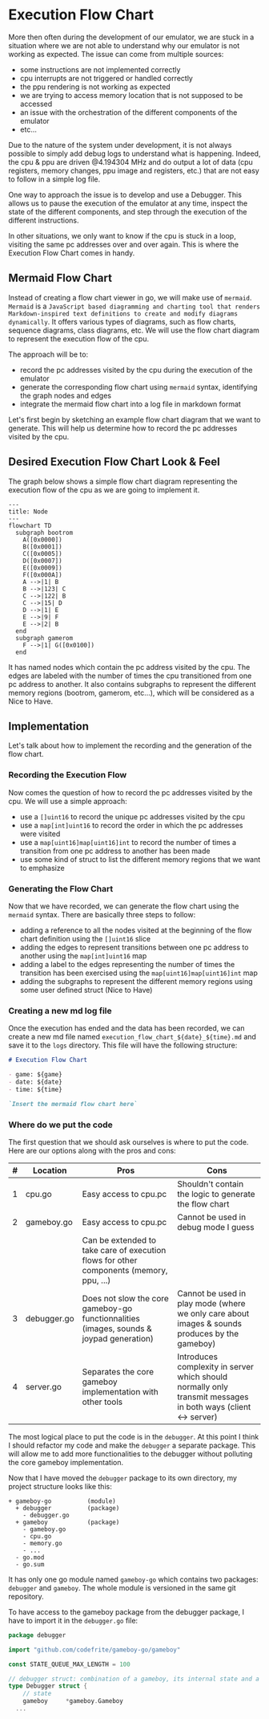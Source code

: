 # Execution Flow Chart

More then often during the development of our emulator, we are stuck in a situation where we are not able to understand why our emulator is not working as expected. The issue can come from multiple sources:

- some instructions are not implemented correctly
- cpu interrupts are not triggered or handled correctly
- the ppu rendering is not working as expected
- we are trying to access memory location that is not supposed to be accessed
- an issue with the orchestration of the different components of the emulator
- etc...

Due to the nature of the system under development, it is not always possible to simply add debug logs to understand what is happening. Indeed, the cpu & ppu are driven @4.194304 MHz and do output a lot of data (cpu registers, memory changes, ppu image and registers, etc.) that are not easy to follow in a simple log file.

One way to approach the issue is to develop and use a Debugger. This allows us to pause the execution of the emulator at any time, inspect the state of the different components, and step through the execution of the different instructions.

In other situations, we only want to know if the cpu is stuck in a loop, visiting the same pc addresses over and over again. This is where the Execution Flow Chart comes in handy.

## Mermaid Flow Chart

Instead of creating a flow chart viewer in go, we will make use of `mermaid`. `Mermaid` is a `JavaScript based diagramming and charting tool that renders Markdown-inspired text definitions to create and modify diagrams dynamically`. It offers various types of diagrams, such as flow charts, sequence diagrams, class diagrams, etc. We will use the flow chart diagram to represent the execution flow of the cpu.

The approach will be to:

- record the pc addresses visited by the cpu during the execution of the emulator
- generate the corresponding flow chart using `mermaid` syntax, identifying the graph nodes and edges
- integrate the mermaid flow chart into a log file in markdown format

Let's first begin by sketching an example flow chart diagram that we want to generate. This will help us determine how to record the pc addresses visited by the cpu.

## Desired Execution Flow Chart Look & Feel

The graph below shows a simple flow chart diagram representing the execution flow of the cpu as we are going to implement it.

```mermaid
---
title: Node
---
flowchart TD
  subgraph bootrom
    A([0x0000])
    B([0x0001])
    C([0x0005])
    D([0x0007])
    E([0x0009])
    F([0x000A])
    A -->|1| B
    B -->|123| C
    C -->|122| B
    C -->|15| D
    D -->|1| E
    E -->|9| F
    E -->|2| B
  end
  subgraph gamerom
    F -->|1| G([0x0100])
  end
```

It has named nodes which contain the pc address visited by the cpu. The edges are labeled with the number of times the cpu transitioned from one pc address to another. It also contains subgraphs to represent the different memory regions (bootrom, gamerom, etc...), which will be considered as a Nice to Have.

## Implementation

Let's talk about how to implement the recording and the generation of the flow chart.

### Recording the Execution Flow

Now comes the question of how to record the pc addresses visited by the cpu. We will use a simple approach:

- use a `[]uint16` to record the unique pc addresses visited by the cpu
- use a `map[int]uint16` to record the order in which the pc addresses were visited
- use a `map[uint16]map[uint16]int` to record the number of times a transition from one pc address to another has been made
- use some kind of struct to list the different memory regions that we want to emphasize

### Generating the Flow Chart

Now that we have recorded, we can generate the flow chart using the `mermaid` syntax. There are basically three steps to follow:

- adding a reference to all the nodes visited at the beginning of the flow chart definition using the `[]uint16` slice
- adding the edges to represent transitions between one pc address to another using the `map[int]uint16` map
- adding a label to the edges representing the number of times the transition has been exercised using the `map[uint16]map[uint16]int` map
- adding the subgraphs to represent the different memory regions using some user defined struct (Nice to Have)

### Creating a new md log file

Once the execution has ended and the data has been recorded, we can create a new md file named `execution_flow_chart_${date}_${time}.md` and save it to the `logs` directory. This file will have the following structure:

```markdown
# Execution Flow Chart

- game: ${game}
- date: ${date}
- time: ${time}

`Insert the mermaid flow chart here`
```

### Where do we put the code

The first question that we should ask ourselves is where to put the code. Here are our options along with the pros and cons:

| #   | Location    | Pros                                                                                    | Cons                                                                                                          |
| --- | ----------- | --------------------------------------------------------------------------------------- | ------------------------------------------------------------------------------------------------------------- |
| 1   | cpu.go      | Easy access to cpu.pc                                                                   | Shouldn't contain the logic to generate the flow chart                                                        |
| 2   | gameboy.go  | Easy access to cpu.pc                                                                   | Cannot be used in debug mode I guess                                                                          |
|     |             | Can be extended to take care of execution flows for other components (memory, ppu, ...) |                                                                                                               |
| 3   | debugger.go | Does not slow the core gameboy-go functionnalities (images, sounds & joypad generation) | Cannot be used in play mode (where we only care about images & sounds produces by the gameboy)                |
| 4   | server.go   | Separates the core gameboy implementation with other tools                              | Introduces complexity in server which should normally only transmit messages in both ways (client <-> server) |

The most logical place to put the code is in the `debugger`. At this point I think I should refactor my code and make the `debugger` a separate package. This will allow me to add more functionalities to the debugger without polluting the core gameboy implementation.

Now that I have moved the `debugger` package to its own directory, my project structure looks like this:

```plaintext
+ gameboy-go          (module)
  + debugger          (package)
    - debugger.go
  + gameboy           (package)
    - gameboy.go
    - cpu.go
    - memory.go
    - ...
  - go.mod
  - go.sum
```

It has only one go module named `gameboy-go` which contains two packages: `debugger` and `gameboy`. The whole module is versioned in the same git repository.

To have access to the gameboy package from the debugger package, I have to import it in the `debugger.go` file:

```go
package debugger

import "github.com/codefrite/gameboy-go/gameboy"

const STATE_QUEUE_MAX_LENGTH = 100

// debugger struct: combination of a gameboy, its internal state and a list of breakpoints set by the user
type Debugger struct {
	// state
	gameboy     *gameboy.Gameboy
  ...
```
